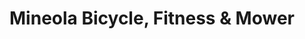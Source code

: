 ---
title: "Mineola Bicycle, Fitness & Mower"
url: /mineola/mineola-bicycle-fitness-and-mower/
shop: bicycle
---
